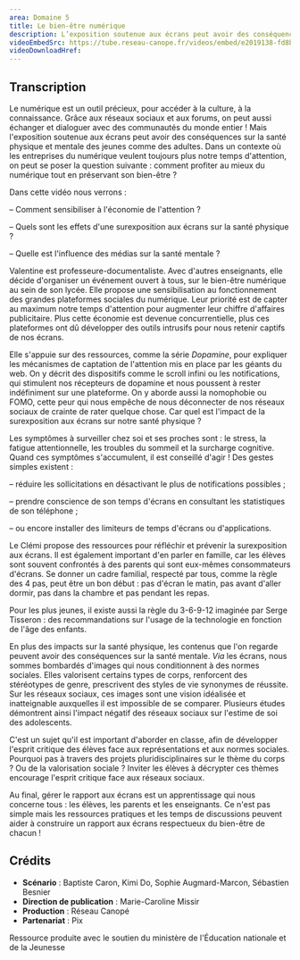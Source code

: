```yaml
---
area: Domaine 5
title: Le bien-être numérique 
description: L’exposition soutenue aux écrans peut avoir des conséquences sur la santé physique et mentale des jeunes comme des adultes. Dans un contexte où les entreprises du numérique veulent toujours plus notre temps d’attention, quels sont les effets d’une surexposition aux écrans sur la santé physique et mentale ? Comment sensibiliser à l'économie de l’attention ?
videoEmbedSrc: https://tube.reseau-canope.fr/videos/embed/e2019138-fd8b-4be9-a6bb-1e940d9e10a8
videoDownloadHref:
---
```


## Transcription

Le numérique est un outil précieux, pour accéder à la culture, à la connaissance. Grâce aux réseaux sociaux et aux forums, on peut aussi échanger et dialoguer avec des communautés du monde entier ! Mais l'exposition soutenue aux écrans peut avoir des conséquences sur la santé physique et mentale des jeunes comme des adultes. Dans un contexte où les entreprises du numérique veulent toujours plus notre temps d'attention, on peut se poser la question suivante : comment profiter au mieux du numérique tout en préservant son bien-être ?

Dans cette vidéo nous verrons :

– Comment sensibiliser à l'économie de l'attention ?

– Quels sont les effets d'une surexposition aux écrans sur la santé physique ?

– Quelle est l'influence des médias sur la santé mentale ?

Valentine est professeure-documentaliste. Avec d'autres enseignants, elle décide d'organiser un événement ouvert à tous, sur le bien-être numérique au sein de son lycée. Elle propose une sensibilisation au fonctionnement des grandes plateformes sociales du numérique. Leur priorité est de capter au maximum notre temps d'attention pour augmenter leur chiffre d'affaires publicitaire. Plus cette économie est devenue concurrentielle, plus ces plateformes ont dû développer des outils intrusifs pour nous retenir captifs de nos écrans.

Elle s'appuie sur des ressources, comme la série _Dopamine_, pour expliquer les mécanismes de captation de l'attention mis en place par les géants du web. On y décrit des dispositifs comme le scroll infini ou les notifications, qui stimulent nos récepteurs de dopamine et nous poussent à rester indéfiniment sur une plateforme. On y aborde aussi la nomophobie ou FOMO, cette peur qui nous empêche de nous déconnecter de nos réseaux sociaux
 de crainte de rater quelque chose. Car quel est l'impact de la surexposition aux écrans sur notre santé physique ?

Les symptômes à surveiller chez soi et ses proches sont : le stress, la fatigue attentionnelle,
 les troubles du sommeil et la surcharge cognitive. Quand ces symptômes s'accumulent, il est conseillé d'agir ! Des gestes simples existent :

– réduire les sollicitations en désactivant le plus de notifications possibles ;

– prendre conscience de son temps d'écrans en consultant les statistiques de son téléphone ;

– ou encore installer des limiteurs de temps d'écrans ou d'applications.

Le Clémi propose des ressources pour réfléchir et prévenir la surexposition aux écrans. Il est également important d'en parler en famille, car les élèves sont souvent confrontés à des parents qui sont eux-mêmes consommateurs d'écrans. Se donner un cadre familial, respecté par tous, comme la règle des 4 pas, peut être un bon début : pas d'écran le matin, pas avant d'aller dormir, pas dans la chambre et pas pendant les repas.

Pour les plus jeunes, il existe aussi la règle du 3-6-9-12 imaginée par Serge Tisseron :
 des recommandations sur l'usage de la technologie en fonction de l'âge des enfants.

En plus des impacts sur la santé physique, les contenus que l'on regarde peuvent avoir des conséquences sur la santé mentale. _Via_ les écrans, nous sommes bombardés d'images qui nous conditionnent à des normes sociales. Elles valorisent certains types de corps, renforcent des stéréotypes de genre, prescrivent des styles de vie synonymes de réussite. Sur les réseaux sociaux, ces images sont une vision idéalisée et inatteignable auxquelles il est impossible de se comparer. Plusieurs études démontrent ainsi l'impact négatif des réseaux sociaux sur l'estime de soi des adolescents.

C'est un sujet qu'il est important d'aborder en classe, afin de développer l'esprit critique des élèves face aux représentations et aux normes sociales. Pourquoi pas à travers des projets pluridisciplinaires sur le thème du corps ? Ou de la valorisation sociale ? Inviter les élèves à décrypter ces thèmes encourage l'esprit critique face aux réseaux sociaux.

Au final, gérer le rapport aux écrans est un apprentissage qui nous concerne tous : les élèves,
 les parents et les enseignants. Ce n'est pas simple mais les ressources pratiques et les temps de discussions peuvent aider à construire un rapport aux écrans respectueux du bien-être de chacun !

## **Crédits**

- **Scénario** : Baptiste Caron, Kimi Do, Sophie Augmard-Marcon, Sébastien Besnier
- **Direction de publication** : Marie-Caroline Missir
- **Production** : Réseau Canopé
- **Partenariat** : Pix

Ressource produite avec le soutien du ministère de l'Éducation nationale et de la Jeunesse
